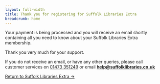 ```yaml
---
layout: full-width
title: Thank you for registering for Suffolk Libraries Extra
breadcrumb: home
---
```


Your payment is being processed and you will receive an email shortly containing all you need to know about your Suffolk Libraries Extra membership.

Thank you very much for your support.

If you do not receive an email, or have any other queries, please call customer services on [01473 351249](tel:01473351249) or email **help@suffolklibraries.co.uk**

[Return to Suffolk Libraries Extra &rarr;](/extra/)
